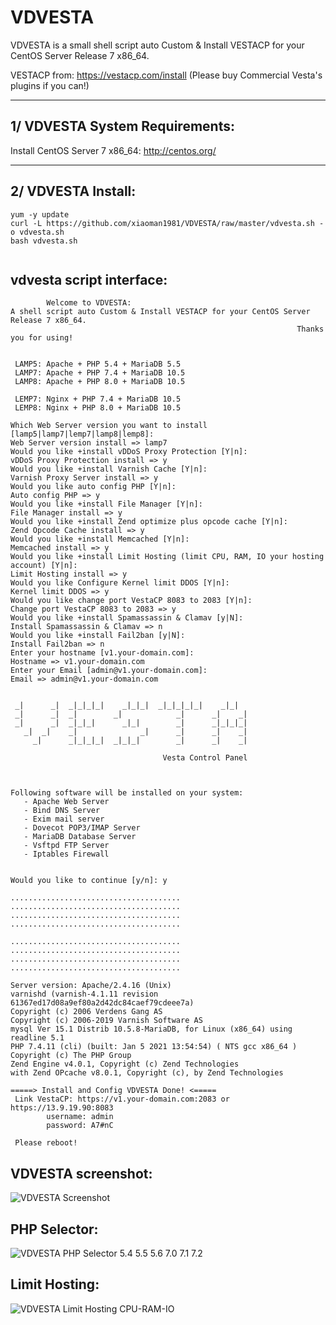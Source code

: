 VDVESTA
===================

VDVESTA is a small shell script auto Custom & Install VESTACP for your CentOS Server Release 7 x86_64.

VESTACP from: https://vestacp.com/install
(Please buy Commercial Vesta's plugins if you can!)

----------

1/ VDVESTA System Requirements:
-------------
Install CentOS Server 7 x86_64: http://centos.org/

----------


2/ VDVESTA Install:
-------------
```
yum -y update
curl -L https://github.com/xiaoman1981/VDVESTA/raw/master/vdvesta.sh -o vdvesta.sh
bash vdvesta.sh
 
```

vdvesta script interface:
-------------
```
        Welcome to VDVESTA:
A shell script auto Custom & Install VESTACP for your CentOS Server Release 7 x86_64.
                                                                Thanks you for using!


 LAMP5: Apache + PHP 5.4 + MariaDB 5.5
 LAMP7: Apache + PHP 7.4 + MariaDB 10.5
 LAMP8: Apache + PHP 8.0 + MariaDB 10.5

 LEMP7: Nginx + PHP 7.4 + MariaDB 10.5
 LEMP8: Nginx + PHP 8.0 + MariaDB 10.5

Which Web Server version you want to install [lamp5|lamp7|lemp7|lamp8|lemp8]:
Web Server version install => lamp7
Would you like +install vDDoS Proxy Protection [Y|n]:
vDDoS Proxy Protection install => y
Would you like +install Varnish Cache [Y|n]:
Varnish Proxy Server install => y
Would you like auto config PHP [Y|n]:
Auto config PHP => y
Would you like +install File Manager [Y|n]:
File Manager install => y
Would you like +install Zend optimize plus opcode cache [Y|n]:
Zend Opcode Cache install => y
Would you like +install Memcached [Y|n]:
Memcached install => y
Would you like +install Limit Hosting (limit CPU, RAM, IO your hosting account) [Y|n]:
Limit Hosting install => y
Would you like Configure Kernel limit DDOS [Y|n]:
Kernel limit DDOS => y
Would you like change port VestaCP 8083 to 2083 [Y|n]:
Change port VestaCP 8083 to 2083 => y
Would you like +install Spamassassin & Clamav [y|N]:
Install Spamassassin & Clamav => n
Would you like +install Fail2ban [y|N]:
Install Fail2ban => n
Enter your hostname [v1.your-domain.com]:
Hostname => v1.your-domain.com
Enter your Email [admin@v1.your-domain.com]:
Email => admin@v1.your-domain.com


 _|      _|  _|_|_|_|    _|_|_|  _|_|_|_|_|    _|_|
 _|      _|  _|        _|            _|      _|    _|
 _|      _|  _|_|_|      _|_|        _|      _|_|_|_|
   _|  _|    _|              _|      _|      _|    _|
     _|      _|_|_|_|  _|_|_|        _|      _|    _|

                                  Vesta Control Panel



Following software will be installed on your system:
   - Apache Web Server
   - Bind DNS Server
   - Exim mail server
   - Dovecot POP3/IMAP Server
   - MariaDB Database Server
   - Vsftpd FTP Server
   - Iptables Firewall


Would you like to continue [y/n]: y

......................................
......................................
......................................
......................................

......................................
......................................
......................................
......................................

Server version: Apache/2.4.16 (Unix)
varnishd (varnish-4.1.11 revision 61367ed17d08a9ef80a2d42dc84caef79cdeee7a)
Copyright (c) 2006 Verdens Gang AS
Copyright (c) 2006-2019 Varnish Software AS
mysql Ver 15.1 Distrib 10.5.8-MariaDB, for Linux (x86_64) using readline 5.1
PHP 7.4.11 (cli) (built: Jan 5 2021 13:54:54) ( NTS gcc x86_64 )
Copyright (c) The PHP Group
Zend Engine v4.0.1, Copyright (c) Zend Technologies
with Zend OPcache v8.0.1, Copyright (c), by Zend Technologies

=====> Install and Config VDVESTA Done! <=====
 Link VestaCP: https://v1.your-domain.com:2083 or https://13.9.19.90:8083
        username: admin
        password: A7#nC

 Please reboot!

```

VDVESTA screenshot:
-------------
![VDVESTA Screenshot](https://lh4.googleusercontent.com/-nS-2ZADtcpM/WK0GalcZfiI/AAAAAAAABI0/NELyFr6k-iMQkVEOGKylP55ibSDliu2gQCLcB/s1600/VDVESTA.png "vdvesta screenshot 1")

PHP Selector:
-------------
![VDVESTA PHP Selector 5.4 5.5 5.6 7.0 7.1 7.2](https://lh4.googleusercontent.com/-YFjtfRtpJHY/Wcx4S2QDgYI/AAAAAAAABpE/8LjWA9JylbQMVZX46bnn4i23Qt8GIcF0ACLcBGAs/s1600/VDVESTA-PHP-Selector.png.png "vdvesta php selector screenshot 2")

Limit Hosting:
-------------
![VDVESTA Limit Hosting CPU-RAM-IO](https://lh4.googleusercontent.com/-Oi4bsdKcKfI/WYs502wI7TI/AAAAAAAABms/9At8G3STbmc3MNEuXe8kInlzFNb53vcWgCLcBGAs/s1600/VDVESTA-Limit-Hosting.png "vdvesta limit hosting screenshot 3")

